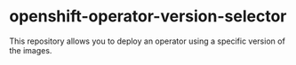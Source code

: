 # openshift-operator-version-selector
This repository allows you to deploy an operator using a specific version of the images.
